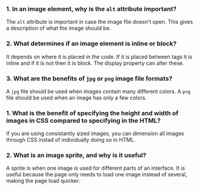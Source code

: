 ### 1.  In an image element, why is the `alt` attribute important?
The `alt` attribute is important in case the image file doesn't open.  This gives a description of what the image should be.

### 2.  What determines if an image element is inline or block?
It depends on where it is placed in the code.  If it is placed between tags it is inline and if it is not then it is block.  The display property can alter these.

### 3.  What are the benefits of `jpg` or `png` image file formats?
A `jpg` file should be used when images contain many different colors.  A `png` file should be used when an image has only a few colors.

### 1.  What is the benefit of specifying the height and width of images in CSS compared to specifying in the HTML?
If you are using consistantly sized images, you can dimension all images through CSS instad of individually doing so in HTML.

### 2.  What is an image sprite, and why is it useful?
A sprite is when one image is used for different parts of an interface.  It is useful because the page only needs to load one image instead of several, making the page load quicker.
